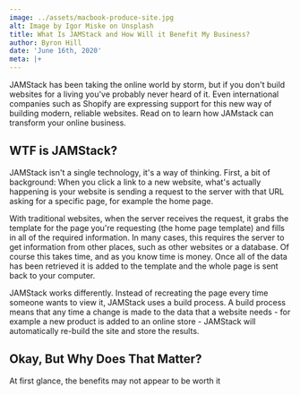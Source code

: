 ```yaml
---
image: ../assets/macbook-produce-site.jpg
alt: Image by Igor Miske on Unsplash
title: What Is JAMStack and How Will it Benefit My Business?
author: Byron Hill
date: 'June 16th, 2020'
meta: |+
---
```

JAMStack has been taking the online world by storm, but if you don't build websites for a living you've probably never heard of it. Even international companies such as Shopify are expressing support for this new way of building modern, reliable websites. Read on to learn how JAMstack can transform your online business.

## WTF is JAMStack?
JAMStack isn't a single technology, it's a way of thinking. First, a bit of background: When you click a link to a new website, what's actually happening is your website is sending a request to the server with that URL asking for a specific page, for example the home page. 

With traditional websites, when the server receives the request, it grabs the template for the page you're requesting (the home page template) and fills in all of the required information. In many cases, this requires the server to get information from other places, such as other websites or a database. Of course this takes time, and as you know time is money. Once all of the data has been retrieved it is added to the template and the whole page is sent back to your computer.

JAMStack works differently. Instead of recreating the page every time someone wants to view it, JAMStack uses a build process. A build process means that any time a change is made to the data that a website needs - for example a new product is added to an online store - JAMStack will automatically re-build the site and store the results.

## Okay, But Why Does That Matter?
At first glance, the benefits may not appear to be worth it